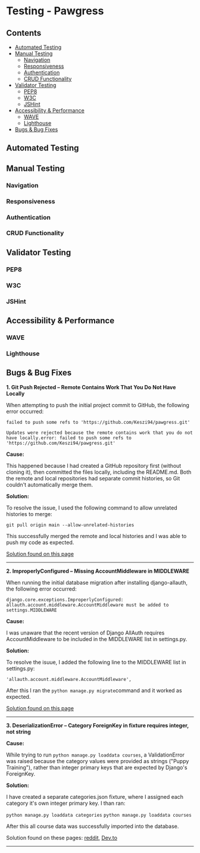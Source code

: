 # Testing - Pawgress

## Contents

  - [Automated Testing](#automated-testing)
  - [Manual Testing](#manual-testing)
    - [Navigation](#navigation)
    - [Responsiveness](#responsiveness)
    - [Authentication](#authentication)
    - [CRUD Functionality](#crud-functionality)
  - [Validator Testing](#validator-testing)
    - [PEP8](#pep8)
    - [W3C](#w3c)
    - [JSHint](#jshint)
  - [Accessibility \& Performance](#accessibility--performance)
    - [WAVE](#wave)
    - [Lighthouse](#lighthouse)
  - [Bugs \& Bug Fixes](#bugs--bug-fixes)


## Automated Testing


## Manual Testing

### Navigation
### Responsiveness
### Authentication
### CRUD Functionality 


## Validator Testing

### PEP8
### W3C
### JSHint


## Accessibility & Performance

### WAVE
### Lighthouse


## Bugs & Bug Fixes

**1. Git Push Rejected – Remote Contains Work That You Do Not Have Locally**

When attempting to push the initial project commit to GitHub,  the following error occurred:

`failed to push some refs to 'https://github.com/Keszi94/pawgress.git'`

`Updates were rejected because the remote contains work that you do not have locally.error: failed to push some refs to 'https://github.com/Keszi94/pawgress.git'`

**Cause:**

This happened because I had created a GitHub repository first (without cloning it), then committed the files locally, including the README.md. Both the remote and local repositories had separate commit histories, so Git couldn't automatically merge them.

**Solution:**

To resolve the issue, I used the following command to allow unrelated histories to merge:

`git pull origin main --allow-unrelated-histories`

This successfully merged the remote and local histories and I was able to push my code as expected.

[Solution found on this page](https://stackoverflow.com/questions/37937984/git-refusing-to-merge-unrelated-histories-on-rebase)

---

**2. ImproperlyConfigured – Missing AccountMiddleware in MIDDLEWARE**

When running the initial database migration after installing django-allauth, the following error occurred:

`django.core.exceptions.ImproperlyConfigured: allauth.account.middleware.AccountMiddleware must be added to settings.MIDDLEWARE`

**Cause:**

I was unaware that the recent version of Django AllAuth requires AccountMiddleware to be included in the MIDDLEWARE list in settings.py. 

**Solution:**

To resolve the isuue, I added the following line to the MIDDLEWARE list in settings.py:

`'allauth.account.middleware.AccountMiddleware',`

After this I ran the `python manage.py migrate`command and it worked as expected.

[Solution found on this page](https://stackoverflow.com/questions/77012106/django-allauth-modulenotfounderror-no-module-named-allauth-account-middlewar?utm_source=chatgpt.com)

---

**3. DeserializationError – Category ForeignKey in fixture requires integer, not string**

**Cause:**

While trying to run `python manage.py loaddata courses`, a ValidationError was raised because the category values were provided as strings ("Puppy Training"), rather than integer primary keys that are expected by Django's ForeignKey.

**Solution:**

I have created a separate categories.json fixture, where I assigned each category it's own integer primary key. I than ran:

`python manage.py loaddata categories`
`python manage.py loaddata courses`

After this all course data was successfully imported into the database.

Solution found on these pages: [reddit](https://www.reddit.com/r/django/comments/10zift2/help_me_understand_how_to_load_data_into_the/), [Dev.to](https://dev.to/documendous/using-django-fixtures-with-foreign-keys-without-hardcoded-ids-1pa0)

---

